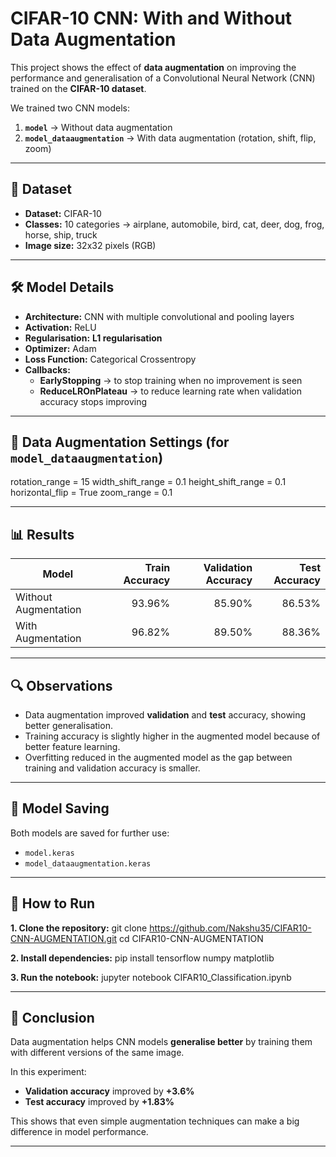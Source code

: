 # CIFAR-10 CNN: With and Without Data Augmentation

This project shows the effect of **data augmentation** on improving the performance and generalisation of a Convolutional Neural Network (CNN) trained on the **CIFAR-10 dataset**.

We trained two CNN models:
1. **`model`** → Without data augmentation  
2. **`model_dataaugmentation`** → With data augmentation (rotation, shift, flip, zoom)

---

## 📌 Dataset
- **Dataset:** CIFAR-10
- **Classes:** 10 categories → airplane, automobile, bird, cat, deer, dog, frog, horse, ship, truck
- **Image size:** 32x32 pixels (RGB)

---

## 🛠️ Model Details
- **Architecture:** CNN with multiple convolutional and pooling layers
- **Activation:** ReLU
- **Regularisation:** **L1 regularisation**
- **Optimizer:** Adam
- **Loss Function:** Categorical Crossentropy
- **Callbacks:**
  - **EarlyStopping** → to stop training when no improvement is seen
  - **ReduceLROnPlateau** → to reduce learning rate when validation accuracy stops improving

---

## 🎯 Data Augmentation Settings (for `model_dataaugmentation`)
rotation_range = 15
width_shift_range = 0.1
height_shift_range = 0.1
horizontal_flip = True
zoom_range = 0.1

---

## 📊 Results

| Model                 | Train Accuracy | Validation Accuracy | Test Accuracy |
|-----------------------|---------------:|--------------------:|--------------:|
| Without Augmentation  | 93.96%         | 85.90%              | 86.53%        |
| With Augmentation     | 96.82%         | 89.50%              | 88.36%        |

---

## 🔍 Observations
- Data augmentation improved **validation** and **test** accuracy, showing better generalisation.  
- Training accuracy is slightly higher in the augmented model because of better feature learning.  
- Overfitting reduced in the augmented model as the gap between training and validation accuracy is smaller.  

---

## 💾 Model Saving
Both models are saved for further use:

- `model.keras`
- `model_dataaugmentation.keras`

---

## 🚀 How to Run

**1. Clone the repository:**
git clone https://github.com/Nakshu35/CIFAR10-CNN-AUGMENTATION.git
cd CIFAR10-CNN-AUGMENTATION

**2. Install dependencies:**
pip install tensorflow numpy matplotlib

**3. Run the notebook:**
jupyter notebook CIFAR10_Classification.ipynb

---

## 📌 Conclusion
Data augmentation helps CNN models **generalise better** by training them with different versions of the same image.  

In this experiment:
- **Validation accuracy** improved by **+3.6%**
- **Test accuracy** improved by **+1.83%**

This shows that even simple augmentation techniques can make a big difference in model performance.

---